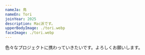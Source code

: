 ```yaml
---
nameJa: 鳥
nameEn: Tori
joinYear: 2025
description: Mac派です。
upperBodyImage: ./tori.webp
faceImage: ./tori.webp
---
```

色々なプロジェクトに携わっていきたいです。よろしくお願いします。
